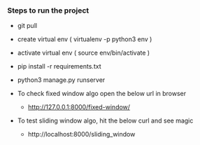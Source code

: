 ### Steps to run the project

- git pull <repo>
- create virtual env ( virtualenv -p python3 env )
- activate virtual env ( source env/bin/activate )
- pip install -r requirements.txt
- python3 manage.py runserver
- To check fixed window algo open the below url in browser
    - http://127.0.0.1:8000/fixed-window/

- To test sliding window algo, hit the below curl and see magic
    - http://localhost:8000/sliding_window
